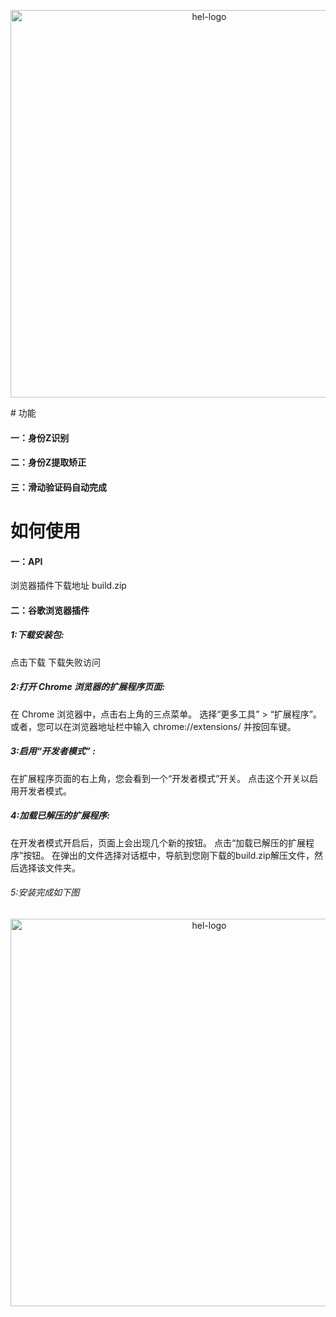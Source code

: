 

<p align="center">
<img width="620px" alt="hel-logo"  src="[https://pic2.zhimg.com/v2-8271a134ce35d0f46ff8dbc65c910a21_r.jpg](https://pic1.zhimg.com/v2-5e75973d5586db8e245ba97c0d0bad73_1440w.jpg)" />
</p>
# 功能

#### 一：身份Z识别




#### 二：身份Z提取矫正



#### 三：滑动验证码自动完成



# 如何使用

#### 一：API

浏览器插件下载地址 build.zip



#### 二：谷歌浏览器插件

##### 1:下载安装包:

点击下载
下载失败访问

##### 2:打开 Chrome 浏览器的扩展程序页面:

在 Chrome 浏览器中，点击右上角的三点菜单。
选择“更多工具” > “扩展程序”。
或者，您可以在浏览器地址栏中输入 chrome://extensions/ 并按回车键。

##### 3:启用“开发者模式” :

在扩展程序页面的右上角，您会看到一个“开发者模式”开关。
点击这个开关以启用开发者模式。

##### 4:加载已解压的扩展程序:

在开发者模式开启后，页面上会出现几个新的按钮。
点击“加载已解压的扩展程序”按钮。
在弹出的文件选择对话框中，导航到您刚下载的build.zip解压文件，然后选择该文件夹。

###### 5:安装完成如下图
<p align="center">
<img width="620px" alt="hel-logo"  src="https://pic2.zhimg.com/v2-8271a134ce35d0f46ff8dbc65c910a21_r.jpg" />
</p>

